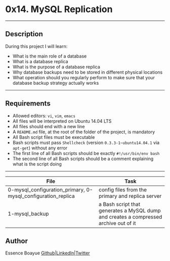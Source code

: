 # 0x14. MySQL Replication
---
## Description

During this project I will learn:
- What is the main role of a database
- What is a database replica
- What is the purpose of a database replica
- Why database backups need to be stored in different physical locations
- What operation should you regularly perform to make sure that your database backup strategy actually works
---

## Requirements

- Allowed editors: `vi`, `vim`, `emacs`
- All files will be interpreted on Ubuntu 14.04 LTS
- All files should end with a new line
- A `README.md` file, at the root of the folder of the project, is mandatory
- All Bash script files must be executable
- Bash scripts must pass `Shellcheck` (version `0.3.3-1~ubuntu14.04.1` via `apt-get`) without any error
- The first line of all Bash scripts should be exactly `#!/usr/bin/env bash`
- The second line of all Bash scripts should be a comment explaining what is the script doing

---

File|Task
---|---
0-mysql_configuration_primary, 0-mysql_configuration_replica | config files from the primary and replica server
1-mysql_backup | a Bash script that generates a MySQL dump and creates a compressed archive out of it

## Author
Essence Boayue [Github](https://github.com/eboayue)|[LinkedIn](https://www.linkedin.com/in/essenceboayue/)|[Twitter](https://twitter.com/girlsaregeeks2)
